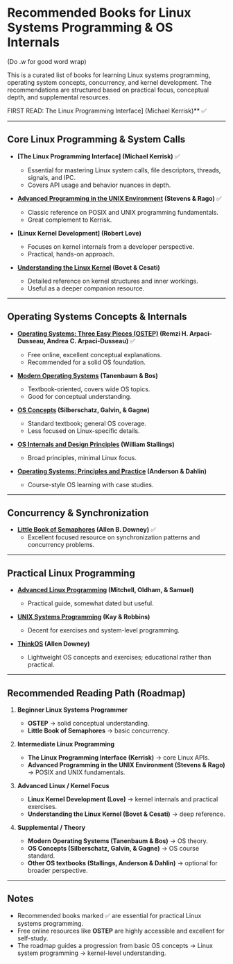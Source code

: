 # Recommended Books for Linux Systems Programming & OS Internals

(Do <leader>.w for good word wrap)

This is a curated list of books for learning Linux systems programming, operating system concepts, concurrency, and kernel development. The recommendations are structured based on practical focus, conceptual depth, and supplemental resources.

FIRST READ: The Linux Programming Interface] (Michael Kerrisk)** ✅


---

## Core Linux Programming & System Calls

- **[The Linux Programming Interface] (Michael Kerrisk)** ✅
  - Essential for mastering Linux system calls, file descriptors, threads, signals, and IPC.
  - Covers API usage and behavior nuances in depth.
  
- **[Advanced Programming in the UNIX Environment]() (Stevens & Rago)** ✅
  - Classic reference on POSIX and UNIX programming fundamentals.
  - Great complement to Kerrisk.

- **[Linux Kernel Development] (Robert Love)**
  - Focuses on kernel internals from a developer perspective.
  - Practical, hands-on approach.

- **[Understanding the Linux Kernel](https://www.amazon.com/Understanding-Linux-Kernel-Daniel-Bovet/dp/0596005652) (Bovet & Cesati)**
  - Detailed reference on kernel structures and inner workings.
  - Useful as a deeper companion resource.

---

## Operating Systems Concepts & Internals

- **[Operating Systems: Three Easy Pieces (OSTEP)](http://pages.cs.wisc.edu/~remzi/OSTEP/) (Remzi H. Arpaci-Dusseau, Andrea C. Arpaci-Dusseau)** ✅
  - Free online, excellent conceptual explanations.
  - Recommended for a solid OS foundation.

- **[Modern Operating Systems](https://www.amazon.com/Modern-Operating-Systems-Andrew-Tanenbaum/dp/013359162X) (Tanenbaum & Bos)**
  - Textbook-oriented, covers wide OS topics.
  - Good for conceptual understanding.

- **[OS Concepts](https://www.amazon.com/Operating-System-Concepts-Abraham-Silberschatz/dp/1119456339) (Silberschatz, Galvin, & Gagne)**
  - Standard textbook; general OS coverage.
  - Less focused on Linux-specific details.

- **[OS Internals and Design Principles](https://www.amazon.com/Operating-Systems-Internals-Principles-8th/dp/0133805913) (William Stallings)**
  - Broad principles, minimal Linux focus.

- **[Operating Systems: Principles and Practice](https://www.amazon.com/Operating-Systems-Principles-Practice-Anderson/dp/0985673524) (Anderson & Dahlin)**
  - Course-style OS learning with case studies.

---

## Concurrency & Synchronization

- **[Little Book of Semaphores](http://greenteapress.com/semaphores/) (Allen B. Downey)** ✅
  - Excellent focused resource on synchronization patterns and concurrency problems.

---

## Practical Linux Programming

- **[Advanced Linux Programming](https://www.amazon.com/Advanced-Linux-Programming-Mark-Mitchell/dp/0201791296) (Mitchell, Oldham, & Samuel)**
  - Practical guide, somewhat dated but useful.

- **[UNIX Systems Programming](https://www.amazon.com/UNIX-Systems-Programming-Robert-Kay/dp/013637285X) (Kay & Robbins)**
  - Decent for exercises and system-level programming.

- **[ThinkOS](https://greenteapress.com/wp/thinkos/) (Allen Downey)**
  - Lightweight OS concepts and exercises; educational rather than practical.

---

## Recommended Reading Path (Roadmap)

1. **Beginner Linux Systems Programmer**
   - **OSTEP** → solid conceptual understanding.
   - **Little Book of Semaphores** → basic concurrency.

2. **Intermediate Linux Programming**
   - **The Linux Programming Interface (Kerrisk)** → core Linux APIs.
   - **Advanced Programming in the UNIX Environment (Stevens & Rago)** → POSIX and UNIX fundamentals.

3. **Advanced Linux / Kernel Focus**
   - **Linux Kernel Development (Love)** → kernel internals and practical exercises.
   - **Understanding the Linux Kernel (Bovet & Cesati)** → deep reference.

4. **Supplemental / Theory**
   - **Modern Operating Systems (Tanenbaum & Bos)** → OS theory.
   - **OS Concepts (Silberschatz, Galvin, & Gagne)** → OS course standard.
   - **Other OS textbooks (Stallings, Anderson & Dahlin)** → optional for broader perspective.

---

## Notes

- Recommended books marked ✅ are essential for practical Linux systems programming.
- Free online resources like **OSTEP** are highly accessible and excellent for self-study.
- The roadmap guides a progression from basic OS concepts → Linux system programming → kernel-level understanding.

